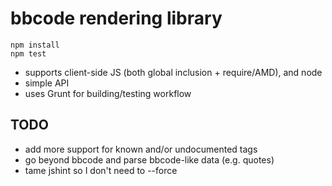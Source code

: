 bbcode rendering library
========================
```
npm install
npm test
```

* supports client-side JS (both global inclusion + require/AMD), and node
* simple API
* uses Grunt for building/testing workflow


TODO
----
* add more support for known and/or undocumented tags
* go beyond bbcode and parse bbcode-like data (e.g. quotes)
* tame jshint so I don't need to --force
